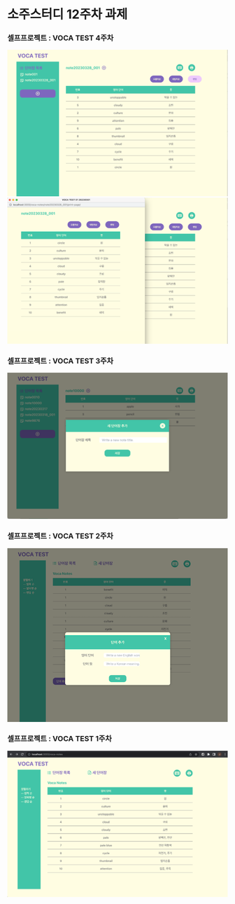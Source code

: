 <h1>소주스터디 12주차 과제</h1>

<h3>셀프프로젝트 : VOCA TEST 4주차</h3>


<img src="https://github.com/lttlsunshn/voca_test_01/blob/main/public/images/voca-test-04.png"/>
<img src="https://github.com/lttlsunshn/voca_test_01/blob/main/public/images/voca-test-05.png"/>
<h3>셀프프로젝트 : VOCA TEST 3주차</h3>


<img src="https://github.com/lttlsunshn/voca_test_01/blob/main/public/images/voca-test-03.png"/>

<h3>셀프프로젝트 : VOCA TEST 2주차</h3>


<img src="https://github.com/lttlsunshn/voca_test_01/blob/main/public/images/voca-test-02.png"/>

<h3>셀프프로젝트 : VOCA TEST 1주차</h3>


<img src="https://github.com/lttlsunshn/voca_test_01/blob/main/public/images/voca-test-01.png"/>


